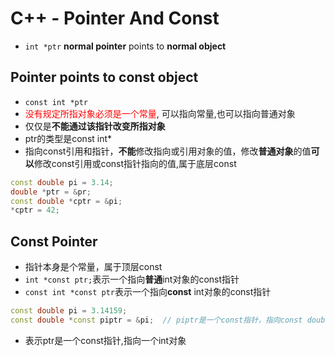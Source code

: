 # C++ - Pointer And Const

- `int *ptr` **normal pointer** points to **normal object**

## Pointer points to const object

- `const int *ptr`
- <font color="red">没有规定所指对象必须是一个常量</font>, 可以指向常量,也可以指向普通对象
- 仅仅是**不能通过该指针改变所指对象**
- ptr的类型是const int*
- 指向const引用和指针，**不能**修改指向或引用对象的值，修改**普通对象**的值**可以**修改const引用或const指针指向的值,属于底层const

```c++
const double pi = 3.14;
double *ptr = &pr;
const double *cptr = &pi;
*cptr = 42;
```

## Const Pointer

- 指针本身是个常量，属于顶层const
- `int *const ptr;`表示一个指向**普通**int对象的const指针
- `const int *const ptr`表示一个指向**const** int对象的const指针

```c++
const double pi = 3.14159;
const double *const piptr = &pi;  // piptr是一个const指针，指向const double(双精度浮点常量)类型的对象
```

- 表示ptr是一个const指针,指向一个int对象
